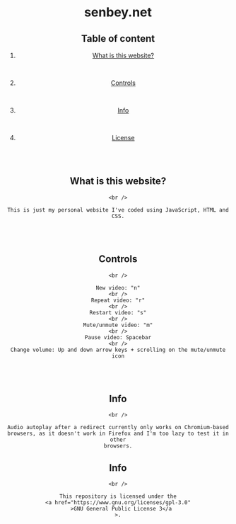 <div align="center">
  <h1>senbey.net</h1>

  <h2>Table of content</h2>

  1. <a href="#what-is-this-website">What is this website?</a>

  <br />

  2. <a href="#controls">Controls</a>

  <br />

  3. <a href="#info">Info</a>

  <br />

  4. <a href="#license">License</a>

  <br />
  <br />

  <div id="what-is-this-website">
    <h2>What is this website?</h2>

    <br />

    This is just my personal website I've coded using JavaScript, HTML and CSS.
  </div>

  <br />
  <br />

  <div id="controls">
    <h2>Controls</h2>

    <br />

    New video: "n"
    <br />
    Repeat video: "r"
    <br />
    Restart video: "s"
    <br />
    Mute/unmute video: "m"
    <br />
    Pause video: Spacebar
    <br />
    Change volume: Up and down arrow keys + scrolling on the mute/unmute icon
  </div>

  <br />
  <br />

  <div id="info">
    <h2>Info</h2>

    <br />

    Audio autoplay after a redirect currently only works on Chromium-based
    browsers, as it doesn't work in Firefox and I'm too lazy to test it in other
    browsers.
  </div>

  <div id="info">
    <h2>Info</h2>

    <br />

    This repository is licensed under the
    <a href="https://www.gnu.org/licenses/gpl-3.0"
      >GNU General Public License 3</a
    >.
  </div>
</div>

